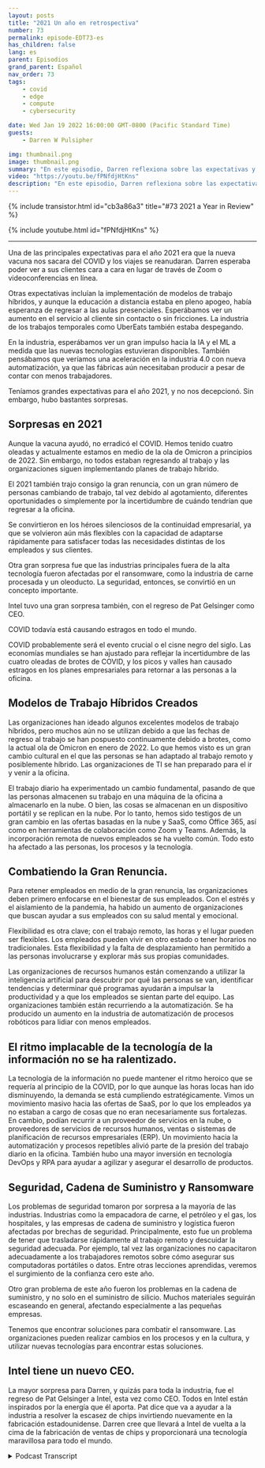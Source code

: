```yaml
---
layout: posts
title: "2021 Un año en retrospectiva"
number: 73
permalink: episode-EDT73-es
has_children: false
lang: es
parent: Episodios
grand_parent: Español
nav_order: 73
tags:
    - covid
    - edge
    - compute
    - cybersecurity

date: Wed Jan 19 2022 16:00:00 GMT-0800 (Pacific Standard Time)
guests:
    - Darren W Pulsipher

img: thumbnail.png
image: thumbnail.png
summary: "En este episodio, Darren reflexiona sobre las expectativas y sorpresas del 2021."
video: "https://youtu.be/fPNfdjHtKns"
description: "En este episodio, Darren reflexiona sobre las expectativas y sorpresas del 2021."
---
```


<div>
{% include transistor.html id="cb3a86a3" title="#73 2021 a Year in Review" %}

{% include youtube.html id="fPNfdjHtKns" %}
</div>

---

Una de las principales expectativas para el año 2021 era que la nueva vacuna nos sacara del COVID y los viajes se reanudaran. Darren esperaba poder ver a sus clientes cara a cara en lugar de través de Zoom o videoconferencias en línea.

Otras expectativas incluían la implementación de modelos de trabajo híbridos, y aunque la educación a distancia estaba en pleno apogeo, había esperanza de regresar a las aulas presenciales. Esperábamos ver un aumento en el servicio al cliente sin contacto o sin fricciones. La industria de los trabajos temporales como UberEats también estaba despegando.

En la industria, esperábamos ver un gran impulso hacia la IA y el ML a medida que las nuevas tecnologías estuvieran disponibles. También pensábamos que veríamos una aceleración en la industria 4.0 con nueva automatización, ya que las fábricas aún necesitaban producir a pesar de contar con menos trabajadores.

Teníamos grandes expectativas para el año 2021, y no nos decepcionó. Sin embargo, hubo bastantes sorpresas.

## Sorpresas en 2021

Aunque la vacuna ayudó, no erradicó el COVID. Hemos tenido cuatro oleadas y actualmente estamos en medio de la ola de Omicron a principios de 2022. Sin embargo, no todos estaban regresando al trabajo y las organizaciones siguen implementando planes de trabajo híbrido.

El 2021 también trajo consigo la gran renuncia, con un gran número de personas cambiando de trabajo, tal vez debido al agotamiento, diferentes oportunidades o simplemente por la incertidumbre de cuándo tendrían que regresar a la oficina.

Se convirtieron en los héroes silenciosos de la continuidad empresarial, ya que se volvieron aún más flexibles con la capacidad de adaptarse rápidamente para satisfacer todas las necesidades distintas de los empleados y sus clientes.

Otra gran sorpresa fue que las industrias principales fuera de la alta tecnología fueron afectadas por el ransomware, como la industria de carne procesada y un oleoducto. La seguridad, entonces, se convirtió en un concepto importante.

Intel tuvo una gran sorpresa también, con el regreso de Pat Gelsinger como CEO.

COVID todavía está causando estragos en todo el mundo.

COVID probablemente será el evento crucial o el cisne negro del siglo. Las economías mundiales se han ajustado para reflejar la incertidumbre de las cuatro oleadas de brotes de COVID, y los picos y valles han causado estragos en los planes empresariales para retornar a las personas a la oficina.

## Modelos de Trabajo Híbridos Creados

Las organizaciones han ideado algunos excelentes modelos de trabajo híbridos, pero muchos aún no se utilizan debido a que las fechas de regreso al trabajo se han pospuesto continuamente debido a brotes, como la actual ola de Omicron en enero de 2022. Lo que hemos visto es un gran cambio cultural en el que las personas se han adaptado al trabajo remoto y posiblemente híbrido. Las organizaciones de TI se han preparado para el ir y venir a la oficina.

El trabajo diario ha experimentado un cambio fundamental, pasando de que las personas almacenen su trabajo en una máquina de la oficina a almacenarlo en la nube. O bien, las cosas se almacenan en un dispositivo portátil y se replican en la nube. Por lo tanto, hemos sido testigos de un gran cambio en las ofertas basadas en la nube y SaaS, como Office 365, así como en herramientas de colaboración como Zoom y Teams. Además, la incorporación remota de nuevos empleados se ha vuelto común. Todo esto ha afectado a las personas, los procesos y la tecnología.

## Combatiendo la Gran Renuncia.

Para retener empleados en medio de la gran renuncia, las organizaciones deben primero enfocarse en el bienestar de sus empleados. Con el estrés y el aislamiento de la pandemia, ha habido un aumento de organizaciones que buscan ayudar a sus empleados con su salud mental y emocional.

Flexibilidad es otra clave; con el trabajo remoto, las horas y el lugar pueden ser flexibles. Los empleados pueden vivir en otro estado o tener horarios no tradicionales. Esta flexibilidad y la falta de desplazamiento han permitido a las personas involucrarse y explorar más sus propias comunidades.

Las organizaciones de recursos humanos están comenzando a utilizar la inteligencia artificial para descubrir por qué las personas se van, identificar tendencias y determinar qué programas ayudarán a impulsar la productividad y a que los empleados se sientan parte del equipo. Las organizaciones también están recurriendo a la automatización. Se ha producido un aumento en la industria de automatización de procesos robóticos para lidiar con menos empleados.

## El ritmo implacable de la tecnología de la información no se ha ralentizado.

La tecnología de la información no puede mantener el ritmo heroico que se requería al principio de la COVID, por lo que aunque las horas locas han ido disminuyendo, la demanda se está cumpliendo estratégicamente. Vimos un movimiento masivo hacia las ofertas de SaaS, por lo que los empleados ya no estaban a cargo de cosas que no eran necesariamente sus fortalezas. En cambio, podían recurrir a un proveedor de servicios en la nube, o proveedores de servicios de recursos humanos, ventas o sistemas de planificación de recursos empresariales (ERP). Un movimiento hacia la automatización y procesos repetibles alivió parte de la presión del trabajo diario en la oficina. También hubo una mayor inversión en tecnología DevOps y RPA para ayudar a agilizar y asegurar el desarrollo de productos.

## Seguridad, Cadena de Suministro y Ransomware

Los problemas de seguridad tomaron por sorpresa a la mayoría de las industrias. Industrias como la empacadora de carne, el petróleo y el gas, los hospitales, y las empresas de cadena de suministro y logística fueron afectadas por brechas de seguridad. Principalmente, esto fue un problema de tener que trasladarse rápidamente al trabajo remoto y descuidar la seguridad adecuada. Por ejemplo, tal vez las organizaciones no capacitaron adecuadamente a los trabajadores remotos sobre cómo asegurar sus computadoras portátiles o datos. Entre otras lecciones aprendidas, veremos el surgimiento de la confianza cero este año.

Otro gran problema de este año fueron los problemas en la cadena de suministro, y no solo en el suministro de silicio. Muchos materiales seguirán escaseando en general, afectando especialmente a las pequeñas empresas.

Tenemos que encontrar soluciones para combatir el ransomware. Las organizaciones pueden realizar cambios en los procesos y en la cultura, y utilizar nuevas tecnologías para encontrar estas soluciones.

## Intel tiene un nuevo CEO.

La mayor sorpresa para Darren, y quizás para toda la industria, fue el regreso de Pat Gelsinger a Intel, esta vez como CEO. Todos en Intel están inspirados por la energía que él aporta. Pat dice que va a ayudar a la industria a resolver la escasez de chips invirtiendo nuevamente en la fabricación estadounidense. Darren cree que llevará a Intel de vuelta a la cima de la fabricación de ventas de chips y proporcionará una tecnología maravillosa para todo el mundo.



<details>
<summary> Podcast Transcript </summary>

<p></p>

</details>
